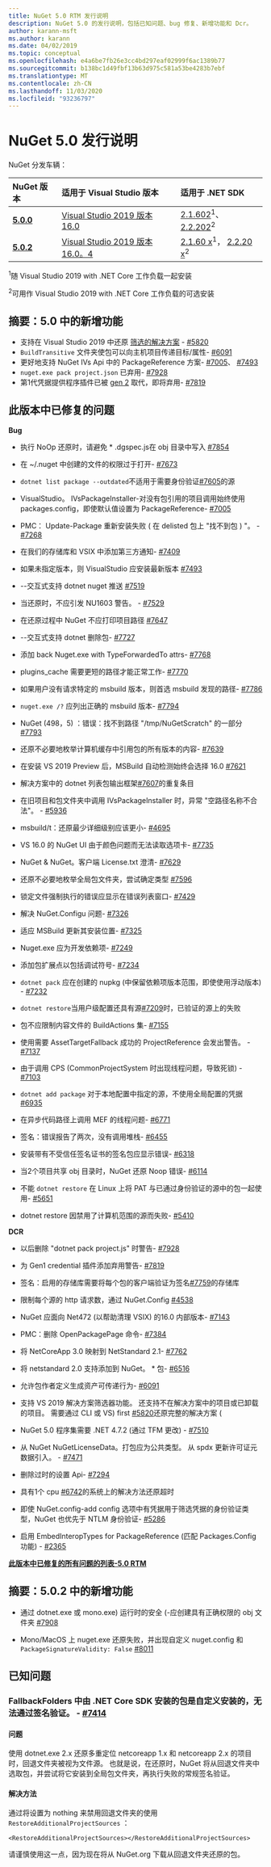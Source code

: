 ```yaml
---
title: NuGet 5.0 RTM 发行说明
description: NuGet 5.0 的发行说明，包括已知问题、bug 修复、新增功能和 Dcr。
author: karann-msft
ms.author: karann
ms.date: 04/02/2019
ms.topic: conceptual
ms.openlocfilehash: e4a6be7fb26e3cc4bd297eaf02999f6ac1389b77
ms.sourcegitcommit: b138bc1d49fbf13b63d975c581a53be4283b7ebf
ms.translationtype: MT
ms.contentlocale: zh-CN
ms.lasthandoff: 11/03/2020
ms.locfileid: "93236797"
---
```

# <a name="nuget-50-release-notes"></a>NuGet 5.0 发行说明

NuGet 分发车辆：

| NuGet 版本 | 适用于 Visual Studio 版本| 适用于 .NET SDK|
|:---|:---|:---|
| [**5.0.0**](https://nuget.org/downloads) | [Visual Studio 2019 版本 16.0](https://visualstudio.microsoft.com/downloads/) | [2.1.602](https://dotnet.microsoft.com/download/dotnet-core/2.1)<sup>1</sup>、 [2.2.202](https://dotnet.microsoft.com/download/dotnet-core/2.2)<sup>2</sup> |
| [**5.0.2**](https://nuget.org/downloads) | [Visual Studio 2019 版本16.0。4](https://visualstudio.microsoft.com/downloads/) | [2.1.60 x](https://dotnet.microsoft.com/download/dotnet-core/2.1)<sup>1</sup>， [2.2.20 x](https://dotnet.microsoft.com/download/dotnet-core/2.2)<sup>2</sup> |

<sup>1</sup>随 Visual Studio 2019 with .NET Core 工作负载一起安装 

<sup>2</sup>可用作 Visual Studio 2019 with .NET Core 工作负载的可选安装

## <a name="summary-whats-new-in-50"></a>摘要：5.0 中的新增功能

* 支持在 Visual Studio 2019 中还原 [筛选的解决方案](/visualstudio/ide/filtered-solutions?view=vs-2019) - [#5820](https://github.com/NuGet/Home/issues/5820)
* `BuildTransitive` 文件夹使包可以向主机项目传递目标/属性- [#6091](https://github.com/NuGet/Home/issues/6091)
* 更好地支持 NuGet IVs Api 中的 PackageReference 方案- [#7005](https://github.com/NuGet/Home/issues/7005)、 [#7493](https://github.com/NuGet/Home/issues/7493)
* `nuget.exe pack project.json` 已弃用- [#7928](https://github.com/NuGet/Home/issues/7928)
* 第1代凭据提供程序插件已被 [gen 2](../reference/extensibility/nuget-cross-platform-authentication-plugin.md) 取代，即将弃用- [#7819](https://github.com/NuGet/Home/issues/7819)

## <a name="issues-fixed-in-this-release"></a>此版本中已修复的问题

**Bug**

* 执行 NoOp 还原时，请避免 * .dgspec.js在 obj 目录中写入 [#7854](https://github.com/NuGet/Home/issues/7854)

* 在 ~/.nuget 中创建的文件的权限过于打开- [#7673](https://github.com/NuGet/Home/issues/7673)

* `dotnet list package --outdated`不适用于需要身份验证[#7605](https://github.com/NuGet/Home/issues/7605)的源

* VisualStudio。 IVsPackageInstaller-对没有包引用的项目调用始终使用 packages.config，即使默认值设置为 PackageReference- [#7005](https://github.com/NuGet/Home/issues/7005)

* PMC： Update-Package 重新安装失败 ( 在 delisted 包上 "找不到包 ) "。 - [#7268](https://github.com/NuGet/Home/issues/7268)

* 在我们的存储库和 VSIX 中添加第三方通知- [#7409](https://github.com/NuGet/Home/issues/7409)

* 如果未指定版本，则 VisualStudio 应安装最新版本 [#7493](https://github.com/NuGet/Home/issues/7493)

* --交互式支持 dotnet nuget 推送 [#7519](https://github.com/NuGet/Home/issues/7519)

* 当还原时，不应引发 NU1603 警告。 - [#7529](https://github.com/NuGet/Home/issues/7529)

* 在还原过程中 NuGet 不应打印项目路径 [#7647](https://github.com/NuGet/Home/issues/7647)

* --交互式支持 dotnet 删除包- [#7727](https://github.com/NuGet/Home/issues/7727)

* 添加 back Nuget.exe with TypeForwardedTo attrs- [#7768](https://github.com/NuGet/Home/issues/7768)

* plugins_cache 需要更短的路径才能正常工作- [#7770](https://github.com/NuGet/Home/issues/7770)

* 如果用户没有请求特定的 msbuild 版本，则首选 msbuild 发现的路径- [#7786](https://github.com/NuGet/Home/issues/7786)

* `nuget.exe /?` 应列出正确的 msbuild 版本- [#7794](https://github.com/NuGet/Home/issues/7794)

* NuGet (498，5) ：错误：找不到路径 "/tmp/NuGetScratch" 的一部分 [#7793](https://github.com/NuGet/Home/issues/7793)

* 还原不必要地枚举计算机缓存中引用包的所有版本的内容- [#7639](https://github.com/NuGet/Home/issues/7639)

* 在安装 VS 2019 Preview 后，MSBuild 自动检测始终会选择 16.0 [#7621](https://github.com/NuGet/Home/issues/7621)

* 解决方案中的 dotnet 列表包输出框架[#7607](https://github.com/NuGet/Home/issues/7607)的重复条目

* 在旧项目和包文件夹中调用 IVsPackageInstaller 时，异常 "空路径名称不合法"。 - [#5936](https://github.com/NuGet/Home/issues/5936)

* msbuild/t：还原最少详细级别应该更小- [#4695](https://github.com/NuGet/Home/issues/4695)

* VS 16.0 的 NuGet UI 由于颜色问题而无法读取选项卡- [#7735](https://github.com/NuGet/Home/issues/7735)

* NuGet & NuGet。客户端 License.txt 澄清- [#7629](https://github.com/NuGet/Home/issues/7629)

* 还原不必要地枚举全局包文件夹，尝试确定类型 [#7596](https://github.com/NuGet/Home/issues/7596)

* 锁定文件强制执行的错误应显示在错误列表窗口- [#7429](https://github.com/NuGet/Home/issues/7429)

* 解决 NuGet.Configu 问题- [#7326](https://github.com/NuGet/Home/issues/7326)

* 适应 MSBuild 更新其安装位置- [#7325](https://github.com/NuGet/Home/issues/7325)

* Nuget.exe 应为开发依赖项- [#7249](https://github.com/NuGet/Home/issues/7249)

* 添加包扩展点以包括调试符号- [#7234](https://github.com/NuGet/Home/issues/7234)

* `dotnet pack` 应在创建的 nupkg (中保留依赖项版本范围，即使使用浮动版本) - [#7232](https://github.com/NuGet/Home/issues/7232)

* `dotnet restore`当用户级配置还具有源[#7209](https://github.com/NuGet/Home/issues/7209)时，已验证的源上的失败

* 包不应限制内容文件的 BuildActions 集- [#7155](https://github.com/NuGet/Home/issues/7155)

* 使用需要 AssetTargetFallback 成功的 ProjectReference 会发出警告。 - [#7137](https://github.com/NuGet/Home/issues/7137)

* 由于调用 CPS (CommonProjectSystem 时出现线程问题，导致死锁) - [#7103](https://github.com/NuGet/Home/issues/7103)

* `dotnet add package` 对于本地配置中指定的源，不使用全局配置的凭据 [#6935](https://github.com/NuGet/Home/issues/6935)

* 在异步代码路径上调用 MEF 的线程问题- [#6771](https://github.com/NuGet/Home/issues/6771)

* 签名：错误报告了两次，没有调用堆栈- [#6455](https://github.com/NuGet/Home/issues/6455)

* 安装带有不受信任签名证书的签名包应显示错误- [#6318](https://github.com/NuGet/Home/issues/6318)

* 当2个项目共享 obj 目录时，NuGet 还原 Noop 错误- [#6114](https://github.com/NuGet/Home/issues/6114)

* 不能 `dotnet restore` 在 Linux 上将 PAT 与已通过身份验证的源中的包一起使用- [#5651](https://github.com/NuGet/Home/issues/5651)

* dotnet restore 因禁用了计算机范围的源而失败- [#5410](https://github.com/NuGet/Home/issues/5410)

**DCR**

* 以后删除 "dotnet pack project.js" 时警告- [#7928](https://github.com/NuGet/Home/issues/7928)
 
* 为 Gen1 credential 插件添加弃用警告- [#7819](https://github.com/NuGet/Home/issues/7819)
 
* 签名：启用的存储库需要将每个包的客户端验证为签名[#7759](https://github.com/NuGet/Home/issues/7759)的存储库

* 限制每个源的 http 请求数，通过 NuGet.Config [#4538](https://github.com/NuGet/Home/issues/4538)

* NuGet 应面向 Net472 (以帮助清理 VSIX) 的16.0 内部版本- [#7143](https://github.com/NuGet/Home/issues/7143)

* PMC：删除 OpenPackagePage 命令- [#7384](https://github.com/NuGet/Home/issues/7384)

* 将 NetCoreApp 3.0 映射到 NetStandard 2.1- [#7762](https://github.com/NuGet/Home/issues/7762)

* 将 netstandard 2.0 支持添加到 NuGet。 * 包- [#6516](https://github.com/NuGet/Home/issues/6516)

* 允许包作者定义生成资产可传递行为- [#6091](https://github.com/NuGet/Home/issues/6091)

* 支持 VS 2019 解决方案筛选器功能。 还支持不在解决方案中的项目或已卸载的项目。 需要通过 CLI 或 VS) first [#5820](https://github.com/NuGet/Home/issues/5820)还原完整的解决方案 (

* NuGet 5.0 程序集需要 .NET 4.7.2 (通过 TFM 更改) - [#7510](https://github.com/NuGet/Home/issues/7510)

* 从 NuGet NuGetLicenseData。打包应为公共类型。 从 spdx 更新许可证元数据引入。 - [#7471](https://github.com/NuGet/Home/issues/7471)

* 删除过时的设置 Api- [#7294](https://github.com/NuGet/Home/issues/7294)

* 具有1个 cpu [#6742](https://github.com/NuGet/Home/issues/6742)的系统上的解决方法还原超时

* 即使 NuGet.config-add config 选项中有凭据用于筛选凭据的身份验证类型，NuGet 也优先于 NTLM 身份验证- [#5286](https://github.com/NuGet/Home/issues/5286)

* 启用 EmbedInteropTypes for PackageReference (匹配 Packages.Config 功能) - [#2365](https://github.com/NuGet/Home/issues/2365)

**[此版本中已修复的所有问题的列表-5.0 RTM](https://github.com/NuGet/Home/milestone/84?closed=1)**

## <a name="summary-whats-new-in-502"></a>摘要：5.0.2 中的新增功能

* 通过 dotnet.exe 或 mono.exe) 运行时的安全 (-应创建具有正确权限的 obj 文件夹 [#7908](https://github.com/NuGet/Home/issues/7908)

* Mono/MacOS 上 nuget.exe 还原失败，并出现自定义 nuget.config 和 `PackageSignatureValidity: False` [#8011](https://github.com/NuGet/Home/issues/8011)


## <a name="known-issues"></a>已知问题

### <a name="packages-in-fallbackfolders-installed-by-net-core-sdk-are-custom-installed-and-fail-signature-validation---7414"></a>FallbackFolders 中由 .NET Core SDK 安装的包是自定义安装的，无法通过签名验证。 - [#7414](https://github.com/NuGet/Home/issues/7414)
#### <a name="issue"></a>问题
使用 dotnet.exe 2.x 还原多重定位 netcoreapp 1.x 和 netcoreapp 2.x 的项目时，回退文件夹被视为文件源。 也就是说，在还原时，NuGet 将从回退文件夹中选取包，并尝试将它安装到全局包文件夹，再执行失败的常规签名验证。<br>
#### <a name="workaround"></a>解决方法
通过将设置为 nothing 来禁用回退文件夹的使用 `RestoreAdditionalProjectSources` ：

`<RestoreAdditionalProjectSources></RestoreAdditionalProjectSources>`

请谨慎使用这一点，因为现在将从 NuGet.org 下载从回退文件夹还原的包。